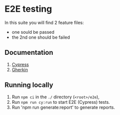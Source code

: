 # E2E testing
In this suite you will find 2 feature files:
- one sould be passed 
- the 2nd one should be failed

## Documentation

1. [Cypress](https://docs.cypress.io/api/table-of-contents)
2. [Gherkin](https://cucumber.io/docs/gherkin/reference)


## Running locally

1. Run `npm ci` in the `./` directory (`<root>/e2e`),
2. Run `npm run cy:run` to start E2E (Cypress) tests.
3. Run 'npm run generate:report' to generate reports.
